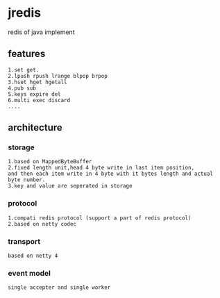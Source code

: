 # jredis
redis of java implement

## features
  
    1.set get.
    2.lpush rpush lrange blpop brpop  
    3.hset hget hgetall    
    4.pub sub    
    5.keys expire del
    6.multi exec discard
    ....
    
## architecture
### storage
    1.based on MappedByteBuffer
    2.fixed length unit,head 4 byte write in last item position,
    and then each item write in 4 byte with it bytes length and actual byte number.
    3.key and value are seperated in storage
### protocol
    1.compati redis protocol (support a part of redis protocol)
    2.based on netty codec
### transport
    based on netty 4
### event model
    single accepter and single worker
